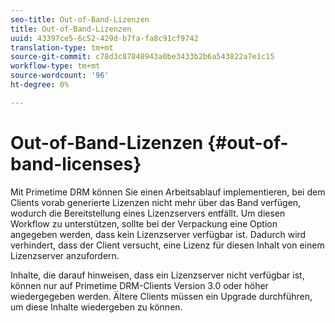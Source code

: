 ```yaml
---
seo-title: Out-of-Band-Lizenzen
title: Out-of-Band-Lizenzen
uuid: 43397ce5-6c52-429d-b7fa-fa8c91cf9742
translation-type: tm+mt
source-git-commit: c78d3c87848943a0be3433b2b6a543822a7e1c15
workflow-type: tm+mt
source-wordcount: '96'
ht-degree: 0%

---
```



# Out-of-Band-Lizenzen {#out-of-band-licenses}

Mit Primetime DRM können Sie einen Arbeitsablauf implementieren, bei dem Clients vorab generierte Lizenzen nicht mehr über das Band verfügen, wodurch die Bereitstellung eines Lizenzservers entfällt. Um diesen Workflow zu unterstützen, sollte bei der Verpackung eine Option angegeben werden, dass kein Lizenzserver verfügbar ist. Dadurch wird verhindert, dass der Client versucht, eine Lizenz für diesen Inhalt von einem Lizenzserver anzufordern.

Inhalte, die darauf hinweisen, dass ein Lizenzserver nicht verfügbar ist, können nur auf Primetime DRM-Clients Version 3.0 oder höher wiedergegeben werden. Ältere Clients müssen ein Upgrade durchführen, um diese Inhalte wiedergeben zu können.
